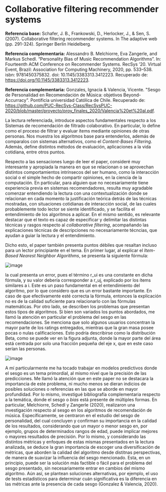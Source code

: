# Collaborative filtering recommender systems

**Referencia base:** Schafer, J. B., Frankowski, D., Herlocker, J., & Sen, S. (2007). Collaborative filtering recommender systems. In The adaptive web (pp. 291-324). Springer Berlin Heidelberg.

**Referencia complementaria:** Alessandro B. Melchiorre, Eva Zangerle, and Markus Schedl. “Personality Bias of
Music Recommendation Algorithms”. In: Fourteenth ACM Conference on Recommender Systems. RecSys ’20. Virtual Event, Brazil: Association for Computing Machinery, 2020, pp. 533–538. isbn: 9781450375832. doi: 10.1145/3383313.3412223.
Recuperado de: https://doi.org/10.1145/3383313.3412223.

**Referencia complementaria:** Gonzales, Ignacia & Valencia, Vicente. "Sesgo de Personalidad en Recomendación de Música: objetivos
Beyond-Accurracy". Pontificia universidad Católica de Chile. Recuperado de: https://github.com/PUC-RecSys-Class/RecSysPUC-2020/blob/master/proyecto/proy_finales_2020/Valencia%20et%20al.pdf.

La lectura referenciada, introduce aspectos fundamentales respecto a los Sistemas de recomendación de filtrado colaborativo. En particular, lo define como el proceso de filtrar y evaluar ítems mediante opiniones de otras personas. Nos muestra los algoritmos base para entenderlos, además de comparalos con sistemas alternativos, como el *Content-Bases Filtering*. Además, define distintos métodos de evaluación, aplicaciones a la vida cotidiana, entre otros puntos.

Respecto a las sensaciones luego de leer el paper, consideré muy interesante y apropiada la manera en que se relacionan o se aprovechan distintos comportamientos intrínsecos del ser humano, como la interacción social o el simple hecho de compartir opiniones, en la ciencia de la computación. En particular, para alguien que no necesariamente tiene experiencia previa en sistemas recomendadores, resulta muy agradable comenzar entendiendo la lectura con una contextualización donde se relacionan en cada momento la justificación teórica detrás de las técnicas mostradas, con situaciones cotidianas de interacción social, de las cuales probablemente todo lector se siente identificado, y se facilita el entendimiento de los algoritmos a aplicar. En el mismo sentido, es relevante destacar que el texto es capaz de especificar y delimitar las distintas técnicas y rasgos respecto al *collaborative filtering*, acompañando las explicaciones técnicas de descripciones no necesariamente técncias, que ayudan a guiar la lectura y el entendimiento.

Dicho esto, el paper también presenta puntos débiles que resaltan incluso para un lector principiante en el tema. En primer lugar, al explicar el *Item-Based Nearest Neighbor Algorithms*, se presenta la siguiente fórmula:

![image](https://user-images.githubusercontent.com/42195947/130527787-5ac27c70-d139-47bd-9f49-b9d340e72c57.png)

la cual presenta un error, pues el término r_ui es una constante en dicha fórmula, y su valor debería corresponder a r_uj, explicado por los ítems similares a i. Este es un paso fundamental en el entendimiento del algoritmo, por lo que considero que es un error bastante importante. En caso de que efectivamente esté correcta la fórmula, entonces la explicación no es de la calidad suficiente para relacionarlo con las fórmulas matemáticas.
Por otro lado, se describen los problemas que presentan estos tipos de algoritmos. Si bien son variados los puntos abordados, me llamó la atención en particular el problema del sesgo en las recomendaciones. Se menciona que solo algunos usuarios concentran la mayor parte de los ratings entregados, mientras que la gran masa posee pocas o nulas calificaciones. Esto podría describirse como la distribución Beta, como se puede ver en la figura adjunta, donde la mayor parte del área está centrada por solo una fracción pequeña del eje x, que en este caso serían las personas.

![image](https://user-images.githubusercontent.com/42195947/130528381-c9532033-6320-4195-b8a3-6df0fb7ff54c.png)

A mí particularmente me ha tocado trabajar en modelos predictivos donde el sesgo es un tema primordial, al mismo nivel que la precisión de las predicciones. Me llamó la atención que en este paper no se destacara la importancia de este problema, ni mucho menos se dieran indicios de posibles soluciones o referencias en las que se aborde en mayor profundidad.
Por lo mismo, investigué bibliografía complementaria respecto a la temática, donde el sesgo o *bias* está presente de múltiples formas. En particular, Melchiorre, Schedl y Zangerle (2020), realizaron una investigación respecto al sesgo en los algoritmos de recomendación de música. Específicamente, se centraron en el estudio del sesgo de personalidad, del cual concluyen y confirman su importancia en la calidad de los resultados, considerando que un mayor o menor sesgo en, por ejemplo, grupos de determinados rangos de edad, puede implicar mejores o mayores resultados de precisión. Por lo mismo, y considerando las distintos métricas y  enfoques de estas mismas presentados en la lectura analizada, se deduce la gran importancia de escoger una diversificación de métricas, que aborden la calidad del algoritmo desde distitnas perspectivas, de manera de suavizar la influencia del sesgo mencionado. Esta, en un principio, puede ser la solución más factible o fácil para el problema del sesgo presentado, sin necesariamente entrar en cambios del mismo algoritmo. Aún así, se plantean soluciones alternativas, por ejemplo, el uso de tests estadísticos para determinar cuán significativa es la diferencia en las métricas ante la presencia de cada sesgo (Gonzalez & Valencia, 2020).

